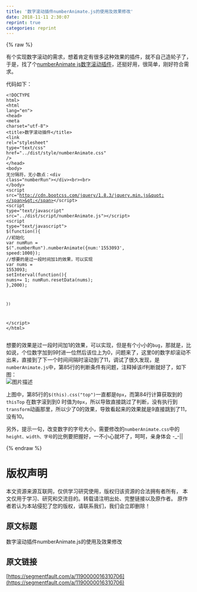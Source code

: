 ```yaml
---
title: '数字滚动插件numberAnimate.js的使用及效果修改' 
date: 2018-11-11 2:30:07
reprint: true
categories: reprint
---
```


{% raw %}
<p>&#x6709;&#x4E2A;&#x5B9E;&#x73B0;&#x6570;&#x5B57;&#x6EDA;&#x52A8;&#x7684;&#x9700;&#x6C42;&#xFF0C;&#x60F3;&#x7740;&#x80AF;&#x5B9A;&#x6709;&#x5F88;&#x591A;&#x8FD9;&#x79CD;&#x6548;&#x679C;&#x7684;&#x63D2;&#x4EF6;&#xFF0C;&#x5C31;&#x4E0D;&#x81EA;&#x5DF1;&#x9020;&#x8F6E;&#x5B50;&#x4E86;&#xFF0C;&#x4E8E;&#x662F;&#xFF0C;&#x627E;&#x4E86;&#x4E2A;<a href="https://github.com/zoeblow/numberAnimate" rel="nofollow noreferrer" target="_blank">numberAnimate js&#x6570;&#x5B57;&#x6EDA;&#x52A8;&#x63D2;&#x4EF6;</a>&#xFF0C;&#x8FD8;&#x633A;&#x597D;&#x7528;&#xFF0C;&#x5F88;&#x7B80;&#x5355;&#xFF0C;&#x521A;&#x597D;&#x7B26;&#x5408;&#x9700;&#x6C42;&#x3002;</p><p>&#x4EE3;&#x7801;&#x5982;&#x4E0B;&#xFF1A;</p><div class="widget-codetool" style="display:none"><div class="widget-codetool--inner"><span class="selectCode code-tool" data-toggle="tooltip" data-placement="top" title="" data-original-title="&#x5168;&#x9009;"></span> <span type="button" class="copyCode code-tool" data-toggle="tooltip" data-placement="top" data-clipboard-text="&lt;!DOCTYPE html&gt;
&lt;html lang=&quot;en&quot;&gt;
    &lt;head&gt;
        &lt;meta charset=&quot;utf-8&quot;&gt;
        &lt;title&gt;&#x6570;&#x5B57;&#x6EDA;&#x52A8;&#x63D2;&#x4EF6;&lt;/title&gt;
        &lt;link rel=&quot;stylesheet&quot; type=&quot;text/css&quot; href=&quot;../dist/style/numberAnimate.css&quot; /&gt;
    &lt;/head&gt;
    &lt;body&gt;
    &#x65E0;&#x5206;&#x9694;&#x7B26;&#xFF0C;&#x65E0;&#x5C0F;&#x6570;&#x70B9;&#xFF1A;&lt;div class=&quot;numberRun&quot;&gt;&lt;/div&gt;&lt;br&gt;&lt;br&gt;
    &lt;/body&gt;
    &lt;script src=&quot;http://cdn.bootcss.com/jquery/1.8.3/jquery.min.js&quot;&gt;&lt;/script&gt;
    &lt;script type=&quot;text/javascript&quot; src=&quot;../dist/script/numberAnimate.js&quot;&gt;&lt;/script&gt;
    &lt;script type=&quot;text/javascript&quot;&gt;
    $(function(){
        //&#x521D;&#x59CB;&#x5316;
        var numRun = $(&quot;.numberRun&quot;).numberAnimate({num:&apos;1553093&apos;, speed:1000});
        //&#x60F3;&#x8981;&#x7684;&#x662F;&#x8FC7;&#x4E00;&#x6BB5;&#x65F6;&#x95F4;&#x52A0;1&#x7684;&#x6548;&#x679C;&#xFF0C;&#x53EF;&#x4EE5;&#x5B9E;&#x73B0;
        var nums = 1553093;
        setInterval(function(){
            nums+= 1;
            numRun.resetData(nums);
        },2000);

    })
&lt;/script&gt;
&lt;/html&gt;" title="" data-original-title="&#x590D;&#x5236;"></span> <span type="button" class="saveToNote code-tool" data-toggle="tooltip" data-placement="top" title="" data-original-title="&#x653E;&#x8FDB;&#x7B14;&#x8BB0;"></span></div></div><pre class="hljs xml"><code><span class="hljs-meta">&lt;!DOCTYPE html&gt;</span>
<span class="hljs-tag">&lt;<span class="hljs-name">html</span> <span class="hljs-attr">lang</span>=<span class="hljs-string">&quot;en&quot;</span>&gt;</span>
    <span class="hljs-tag">&lt;<span class="hljs-name">head</span>&gt;</span>
        <span class="hljs-tag">&lt;<span class="hljs-name">meta</span> <span class="hljs-attr">charset</span>=<span class="hljs-string">&quot;utf-8&quot;</span>&gt;</span>
        <span class="hljs-tag">&lt;<span class="hljs-name">title</span>&gt;</span>&#x6570;&#x5B57;&#x6EDA;&#x52A8;&#x63D2;&#x4EF6;<span class="hljs-tag">&lt;/<span class="hljs-name">title</span>&gt;</span>
        <span class="hljs-tag">&lt;<span class="hljs-name">link</span> <span class="hljs-attr">rel</span>=<span class="hljs-string">&quot;stylesheet&quot;</span> <span class="hljs-attr">type</span>=<span class="hljs-string">&quot;text/css&quot;</span> <span class="hljs-attr">href</span>=<span class="hljs-string">&quot;../dist/style/numberAnimate.css&quot;</span> /&gt;</span>
    <span class="hljs-tag">&lt;/<span class="hljs-name">head</span>&gt;</span>
    <span class="hljs-tag">&lt;<span class="hljs-name">body</span>&gt;</span>
    &#x65E0;&#x5206;&#x9694;&#x7B26;&#xFF0C;&#x65E0;&#x5C0F;&#x6570;&#x70B9;&#xFF1A;<span class="hljs-tag">&lt;<span class="hljs-name">div</span> <span class="hljs-attr">class</span>=<span class="hljs-string">&quot;numberRun&quot;</span>&gt;</span><span class="hljs-tag">&lt;/<span class="hljs-name">div</span>&gt;</span><span class="hljs-tag">&lt;<span class="hljs-name">br</span>&gt;</span><span class="hljs-tag">&lt;<span class="hljs-name">br</span>&gt;</span>
    <span class="hljs-tag">&lt;/<span class="hljs-name">body</span>&gt;</span>
    <span class="hljs-tag">&lt;<span class="hljs-name">script</span> <span class="hljs-attr">src</span>=<span class="hljs-string">&quot;http://cdn.bootcss.com/jquery/1.8.3/jquery.min.js&quot;</span>&gt;</span><span class="undefined"></span><span class="hljs-tag">&lt;/<span class="hljs-name">script</span>&gt;</span>
    <span class="hljs-tag">&lt;<span class="hljs-name">script</span> <span class="hljs-attr">type</span>=<span class="hljs-string">&quot;text/javascript&quot;</span> <span class="hljs-attr">src</span>=<span class="hljs-string">&quot;../dist/script/numberAnimate.js&quot;</span>&gt;</span><span class="undefined"></span><span class="hljs-tag">&lt;/<span class="hljs-name">script</span>&gt;</span>
    <span class="hljs-tag">&lt;<span class="hljs-name">script</span> <span class="hljs-attr">type</span>=<span class="hljs-string">&quot;text/javascript&quot;</span>&gt;</span><span class="javascript">
    $(<span class="hljs-function"><span class="hljs-keyword">function</span>(<span class="hljs-params"></span>)</span>{
        <span class="hljs-comment">//&#x521D;&#x59CB;&#x5316;</span>
        <span class="hljs-keyword">var</span> numRun = $(<span class="hljs-string">&quot;.numberRun&quot;</span>).numberAnimate({<span class="hljs-attr">num</span>:<span class="hljs-string">&apos;1553093&apos;</span>, <span class="hljs-attr">speed</span>:<span class="hljs-number">1000</span>});
        <span class="hljs-comment">//&#x60F3;&#x8981;&#x7684;&#x662F;&#x8FC7;&#x4E00;&#x6BB5;&#x65F6;&#x95F4;&#x52A0;1&#x7684;&#x6548;&#x679C;&#xFF0C;&#x53EF;&#x4EE5;&#x5B9E;&#x73B0;</span>
        <span class="hljs-keyword">var</span> nums = <span class="hljs-number">1553093</span>;
        setInterval(<span class="hljs-function"><span class="hljs-keyword">function</span>(<span class="hljs-params"></span>)</span>{
            nums+= <span class="hljs-number">1</span>;
            numRun.resetData(nums);
        },<span class="hljs-number">2000</span>);

    })
</span><span class="hljs-tag">&lt;/<span class="hljs-name">script</span>&gt;</span>
<span class="hljs-tag">&lt;/<span class="hljs-name">html</span>&gt;</span></code></pre><p>&#x60F3;&#x8981;&#x7684;&#x6548;&#x679C;&#x662F;&#x8FC7;&#x4E00;&#x6BB5;&#x65F6;&#x95F4;&#x52A0;1&#x7684;&#x6548;&#x679C;&#xFF0C;&#x53EF;&#x4EE5;&#x5B9E;&#x73B0;&#xFF0C;&#x4F46;&#x662F;&#x6709;&#x4E2A;&#x5C0F;&#x5C0F;&#x7684;<code>bug</code>&#xFF0C;&#x90A3;&#x5C31;&#x662F;&#xFF0C;&#x6BD4;&#x5982;&#x8BF4;&#xFF0C;&#x4E2A;&#x4F4D;&#x6570;&#x5B57;&#x52A0;&#x5230;9&#x65F6;&#x8FDB;&#x4E00;&#x4F4D;&#x7136;&#x540E;&#x8BE5;&#x4F4D;&#x4E0A;&#x4E3A;0&#xFF0C;&#x95EE;&#x9898;&#x6765;&#x4E86;&#xFF0C;&#x8FD9;&#x91CC;0&#x7684;&#x6570;&#x5B57;&#x5374;&#x6EDA;&#x52A8;&#x4E0D;&#x51FA;&#x6765;&#xFF0C;&#x76F4;&#x63A5;&#x5230;&#x4E86;&#x4E0B;&#x4E00;&#x4E2A;&#x65F6;&#x95F4;&#x95F4;&#x9694;&#x65F6;&#x6EDA;&#x52A8;&#x5230;&#x4E86;11&#xFF0C;&#x8C03;&#x8BD5;&#x4E86;&#x5F88;&#x4E45;&#x53D1;&#x73B0;&#xFF0C;&#x662F;<code>numberAnimate.js</code>&#x4E2D;&#xFF0C;&#x7B2C;85&#x884C;&#x7684;&#x5224;&#x65AD;&#x6761;&#x4EF6;&#x6709;&#x95EE;&#x9898;&#xFF0C;&#x6CE8;&#x91CA;&#x6389;&#x8BE5;if&#x5224;&#x65AD;&#x5C31;&#x597D;&#x4E86;&#xFF0C;&#x5982;&#x4E0B;&#x56FE;&#xFF1A;<br><span class="img-wrap"><img data-src="/img/bVbgBic?w=666&amp;h=549" src="https://static.alili.tech/img/bVbgBic?w=666&amp;h=549" alt="&#x56FE;&#x7247;&#x63CF;&#x8FF0;" title="&#x56FE;&#x7247;&#x63CF;&#x8FF0;" style="cursor:pointer"></span></p><p>&#x4E0A;&#x56FE;&#x4E2D;&#xFF0C;&#x7B2C;85&#x884C;&#x7684;<code>$(this).css(&quot;top&quot;)</code>&#x4E00;&#x76F4;&#x90FD;&#x662F;<code>0px</code>&#xFF0C;&#x800C;&#x7B2C;84&#x884C;&#x8BA1;&#x7B97;&#x83B7;&#x53D6;&#x5230;&#x7684;<code>thisTop</code> &#x5728;&#x6570;&#x5B57;&#x6EDA;&#x5230;&#x5230;0 &#x65F6;&#x503C;&#x4E3A;<code>0px</code>&#xFF0C;&#x6240;&#x4EE5;&#x5BFC;&#x81F4;&#x76F4;&#x63A5;&#x8DF3;&#x8FC7;&#x4E86;&#x5224;&#x65AD;&#xFF0C;&#x6CA1;&#x6709;&#x6267;&#x884C;&#x5230;<code>transform</code>&#x52A8;&#x753B;&#x90A3;&#x91CC;&#xFF0C;&#x6240;&#x4EE5;&#x5C11;&#x4E86;0&#x7684;&#x6548;&#x679C;&#xFF0C;&#x5BFC;&#x81F4;&#x770B;&#x8D77;&#x6765;&#x7684;&#x6548;&#x679C;&#x5C31;&#x662F;9&#x76F4;&#x63A5;&#x8DF3;&#x5230;&#x4E86;11&#xFF0C;&#x6CA1;&#x6709;10&#x3002;</p><p>&#x53E6;&#x5916;&#xFF0C;&#x63D0;&#x793A;&#x4E00;&#x53E5;&#xFF0C;&#x6539;&#x53D8;&#x6570;&#x5B57;&#x7684;&#x5B57;&#x53F7;&#x5927;&#x5C0F;&#xFF0C;&#x9700;&#x8981;&#x4FEE;&#x6539;&#x7684;<code>numberAnimate.css</code>&#x4E2D;&#x7684;<code>height&#x3001;width&#x3001;&#x5B57;&#x53F7;</code>&#x7684;&#x6BD4;&#x4F8B;&#x8981;&#x628A;&#x63E1;&#x597D;&#xFF0C;&#x4E00;&#x4E0D;&#x5C0F;&#x5FC3;&#x5C31;&#x574F;&#x4E86;&#xFF0C;&#x5475;&#x5475;&#xFF0C;&#x4EB2;&#x8EAB;&#x4F53;&#x4F1A; -_-||</p>
{% endraw %}

# 版权声明
本文资源来源互联网，仅供学习研究使用，版权归该资源的合法拥有者所有，
本文仅用于学习、研究和交流目的。转载请注明出处、完整链接以及原作者。
原作者若认为本站侵犯了您的版权，请联系我们，我们会立即删除！

## 原文标题
数字滚动插件numberAnimate.js的使用及效果修改

## 原文链接
[https://segmentfault.com/a/1190000016310706](https://segmentfault.com/a/1190000016310706)

